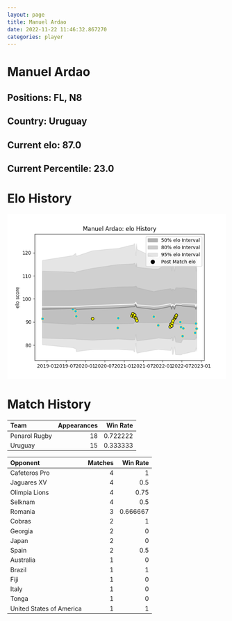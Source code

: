 ```yaml
---  
layout: page  
title: Manuel Ardao  
date: 2022-11-22 11:46:32.867270  
categories: player  
---
```

# Manuel Ardao

## Positions: FL, N8

## Country: Uruguay

## Current elo: 87.0

## Current Percentile: 23.0

# Elo History


![elo history](history_ManuelArdao.png)
# Match History


| Team          |   Appearances |   Win Rate |
|:--------------|--------------:|-----------:|
| Penarol Rugby |            18 |   0.722222 |
| Uruguay       |            15 |   0.333333 |

| Opponent                 |   Matches |   Win Rate |
|:-------------------------|----------:|-----------:|
| Cafeteros Pro            |         4 |   1        |
| Jaguares XV              |         4 |   0.5      |
| Olimpia Lions            |         4 |   0.75     |
| Selknam                  |         4 |   0.5      |
| Romania                  |         3 |   0.666667 |
| Cobras                   |         2 |   1        |
| Georgia                  |         2 |   0        |
| Japan                    |         2 |   0        |
| Spain                    |         2 |   0.5      |
| Australia                |         1 |   0        |
| Brazil                   |         1 |   1        |
| Fiji                     |         1 |   0        |
| Italy                    |         1 |   0        |
| Tonga                    |         1 |   0        |
| United States of America |         1 |   1        |